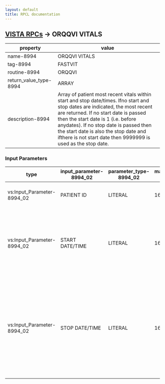 ```yaml
---
layout: default
title: RPCL documentation
---
```




## [VISTA RPCs](TableOfContent.md) &#8594; ORQQVI VITALS 

 property | value 
--- | --- 
 name-8994 | ORQQVI VITALS
 tag-8994 | FASTVIT
 routine-8994 | ORQQVI
 return_value_type-8994 | ARRAY
 description-8994 | Array of patient most recent vitals within start and stop date/times.  Ifno start and stop dates are indicated, the most recent are returned. If no start date is passed then the start date is 1 (i.e. before anydates). If no stop date is passed then the start date is also the stop date and ifthere is not start date then 9999999 is used as the stop date.

### Input Parameters

| type | input_parameter-8994_02 | parameter_type-8994_02 | maximum_data_length-8994_02 | required-8994_02 | description-8994_02 | 
| --- | --- | --- | --- | --- | --- | 
| vs:Input_Parameter-8994_02 | PATIENT ID | LITERAL | 16 | true | Patient id (DFN) from Patient File (#2). | 
| vs:Input_Parameter-8994_02 | START DATE/TIME | LITERAL | 16 |  | Start date/time for vital retrieval in Fileman format.If none is passed then the start date is 1 (i.e. before any dates). | 
| vs:Input_Parameter-8994_02 | STOP DATE/TIME | LITERAL | 16 |  | Stop date/time for vital retrieval in Fileman format.If none is passed then the Start date is also the stop date and if thereis not start date then 9999999 is used as the stop date | 